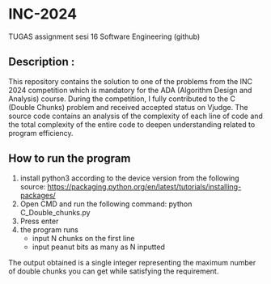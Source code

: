 # INC-2024

TUGAS assignment sesi 16 Software Engineering (github)

## Description : 
This repository contains the solution to one of the problems from the INC 2024 competition which is mandatory for the ADA (Algorithm Design and Analysis) course. During the competition, I fully contributed to the C (Double Chunks) problem and received accepted status on Vjudge. The source code contains an analysis of the complexity of each line of code and the total complexity of the entire code to deepen understanding related to program efficiency.

##
## How to run the program
1. install python3 according to the device version from the following source: https://packaging.python.org/en/latest/tutorials/installing-packages/
2. Open CMD and run the following command:
python C_Double_chunks.py
3. Press enter
4. the program runs
   - input N chunks on the first line
   - input peanut bits as many as N inputted

The output obtained is a single integer representing the maximum number of double chunks you can get while satisfying the requirement.
